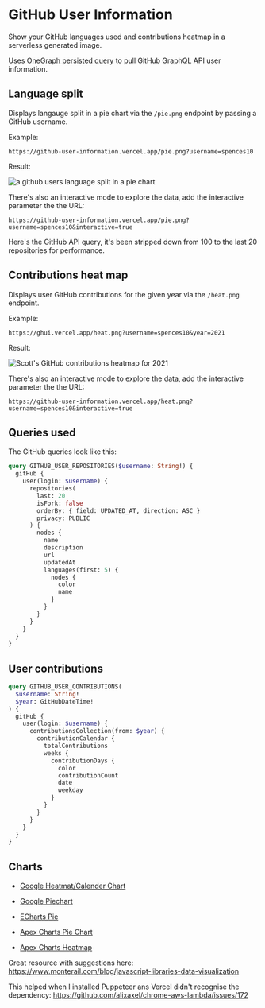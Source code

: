 # GitHub User Information

Show your GitHub languages used and contributions heatmap in a
serverless generated image.

Uses [OneGraph persisted query] to pull GitHub GraphQL API user
information.

## Language split

Displays langauge split in a pie chart via the `/pie.png` endpoint by
passing a GitHub username.

Example:

```
https://github-user-information.vercel.app/pie.png?username=spences10
```

Result:

<img 
  src="https://github-user-information.vercel.app/pie.png?username=spences10" 
  alt="a github users language split in a pie chart"
/>

There's also an interactive mode to explore the data, add the
interactive parameter the the URL:

```
https://github-user-information.vercel.app/pie.png?username=spences10&interactive=true
```

Here's the GitHub API query, it's been stripped down from 100 to the
last 20 repositories for performance.

## Contributions heat map

Displays user GitHub contributions for the given year via the
`/heat.png` endpoint.

Example:

```
https://ghui.vercel.app/heat.png?username=spences10&year=2021
```

Result:

<img 
  src='https://ghui.vercel.app/heat.png?username=spences10&year=2021' 
  alt="Scott's GitHub contributions heatmap for 2021" 
/>

There's also an interactive mode to explore the data, add the
interactive parameter the the URL:

```
https://github-user-information.vercel.app/heat.png?username=spences10&interactive=true
```

## Queries used

The GitHub queries look like this:

```graphql
query GITHUB_USER_REPOSITORIES($username: String!) {
  gitHub {
    user(login: $username) {
      repositories(
        last: 20
        isFork: false
        orderBy: { field: UPDATED_AT, direction: ASC }
        privacy: PUBLIC
      ) {
        nodes {
          name
          description
          url
          updatedAt
          languages(first: 5) {
            nodes {
              color
              name
            }
          }
        }
      }
    }
  }
}
```

## User contributions

```graphql
query GITHUB_USER_CONTRIBUTIONS(
  $username: String!
  $year: GitHubDateTime!
) {
  gitHub {
    user(login: $username) {
      contributionsCollection(from: $year) {
        contributionCalendar {
          totalContributions
          weeks {
            contributionDays {
              color
              contributionCount
              date
              weekday
            }
          }
        }
      }
    }
  }
}
```

## Charts

- [Google Heatmat/Calender Chart]
- [Google Piechart]

- [ECharts Pie]

- [Apex Charts Pie Chart]
- [Apex Charts Heatmap]

Great resource with suggestions here:
https://www.monterail.com/blog/javascript-libraries-data-visualization

This helped when I installed Puppeteer ans Vercel didn't recognise the
dependency: https://github.com/alixaxel/chrome-aws-lambda/issues/172

<!-- Links -->

[google heatmat/calender chart]:
  https://developers.google.com/chart/interactive/docs/gallery/calendar
[google piechart]:
  https://developers.google.com/chart/interactive/docs/gallery/piechart#donut
[echarts pie]:
  https://echarts.apache.org/examples/en/editor.html?c=pie-doughnut
[apex charts pie chart]:
  https://apexcharts.com/docs/chart-types/pie-donut/
[apex charts heatmap]:
  https://apexcharts.com/docs/chart-types/heatmap-chart/
[onegraph persisted query]:
  https://www.onegraph.com/docs/persisted_queries.html
